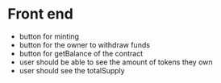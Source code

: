 # Front end

- button for minting
- button for the owner to withdraw funds 
- button for getBalance of the contract
- user should be able to see the amount of tokens they own
- user should see the totalSupply